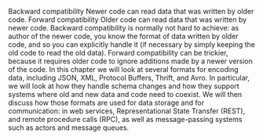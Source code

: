 Backward compatibility 
Newer code can read data that was written by older code. Forward compatibility 
Older code can read data that was written by newer code. Backward compatibility is normally not hard to achieve: as author of the newer code, you know the
format of data written by older code, and so you can explicitly handle it (if necessary by simply
keeping the old code to read the old data). Forward compatibility can be trickier, because it
requires older code to ignore additions made by a newer version of the code. In this chapter we will look at several formats for encoding data, including JSON, XML, Protocol
Buffers, Thrift, and Avro. In particular, we will look at how they handle schema changes and how
they support systems where old and new data and code need to coexist. We will then discuss how those
formats are used for data storage and for communication: in web services, Representational State
Transfer (REST), and remote procedure calls (RPC), as well as message-passing systems such as actors
and message queues.